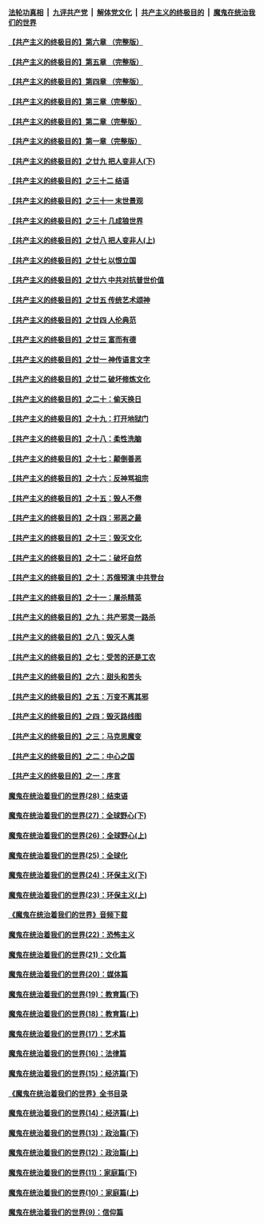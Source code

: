 

####  [法轮功真相](../../../../basic/blob/master/README.md?t=05181231) &nbsp;|&nbsp; [九评共产党](../../../../9ping.md/blob/master/README.md?t=05181231) &nbsp;|&nbsp; [解体党文化](../../../../jtdwh.md/blob/master/README.md?t=05181231)  &nbsp;|&nbsp; [共产主义的终极目的](../../../../gczydzjmd.md/blob/master/README.md?t=05181231) &nbsp;|&nbsp; [魔鬼在统治我们的世界](../../../../mgztzwmdsj.md/blob/master/README.md?t=05181231) 

#### [【共产主义的终极目的】第六章 （完整版）](../pages/nsc422/n11428913.md?t=05181231) 

#### [【共产主义的终极目的】第五章 （完整版）](../pages/nsc422/n11428912.md?t=05181231) 

#### [【共产主义的终极目的】第四章 （完整版）](../pages/nsc422/n11428907.md?t=05181231) 

#### [【共产主义的终极目的】第三章（完整版）](../pages/nsc422/n11428848.md?t=05181231) 

#### [【共产主义的终极目的】第二章（完整版）](../pages/nsc422/n11428831.md?t=05181231) 

#### [【共产主义的终极目的】第一章（完整版）](../pages/nsc422/n11417651.md?t=05181231) 

#### [【共产主义的终极目的】之廿九 把人变非人(下)](../pages/nsc422/n11344140.md?t=05181231) 

#### [【共产主义的终极目的】之三十二 结语](../pages/nsc422/n11360535.md?t=05181231) 

#### [【共产主义的终极目的】之三十一 末世景观](../pages/nsc422/n11351129.md?t=05181231) 

#### [【共产主义的终极目的】之三十 几成狼世界](../pages/nsc422/n11348280.md?t=05181231) 

#### [【共产主义的终极目的】之廿八 把人变非人(上)](../pages/nsc422/n11340492.md?t=05181231) 

#### [【共产主义的终极目的】之廿七 以恨立国](../pages/nsc422/n11336944.md?t=05181231) 

#### [【共产主义的终极目的】之廿六 中共对抗普世价值](../pages/nsc422/n11324785.md?t=05181231) 

#### [【共产主义的终极目的】之廿五 传统艺术颂神](../pages/nsc422/n11296396.md?t=05181231) 

#### [【共产主义的终极目的】之廿四 人伦典范](../pages/nsc422/n11296397.md?t=05181231) 

#### [【共产主义的终极目的】之廿三 富而有德](../pages/nsc422/n11283598.md?t=05181231) 

#### [【共产主义的终极目的】之廿一 神传语言文字](../pages/nsc422/n11263265.md?t=05181231) 

#### [【共产主义的终极目的】之廿二 破坏修炼文化](../pages/nsc422/n11245728.md?t=05181231) 

#### [【共产主义的终极目的】之二十：偷天换日](../pages/nsc422/n11238846.md?t=05181231) 

#### [【共产主义的终极目的】之十九：打开地狱门](../pages/nsc422/n11206376.md?t=05181231) 

#### [【共产主义的终极目的】之十八：柔性洗脑](../pages/nsc422/n11199994.md?t=05181231) 

#### [【共产主义的终极目的】之十七：颠倒善恶](../pages/nsc422/n11179782.md?t=05181231) 

#### [【共产主义的终极目的】之十六：反神骂祖宗](../pages/nsc422/n11166798.md?t=05181231) 

#### [【共产主义的终极目的】之十五：毁人不倦](../pages/nsc422/n11166792.md?t=05181231) 

#### [【共产主义的终极目的】之十四：邪恶之最](../pages/nsc422/n11150249.md?t=05181231) 

#### [【共产主义的终极目的】之十三：毁灭文化](../pages/nsc422/n11135227.md?t=05181231) 

#### [【共产主义的终极目的】之十二：破坏自然](../pages/nsc422/n11135214.md?t=05181231) 

#### [【共产主义的终极目的】之十：苏俄预演 中共登台](../pages/nsc422/n11118424.md?t=05181231) 

#### [【共产主义的终极目的】之十一：屠杀精英](../pages/nsc422/n11118442.md?t=05181231) 

#### [【共产主义的终极目的】之九：共产邪灵一路杀](../pages/nsc422/n11114139.md?t=05181231) 

#### [【共产主义的终极目的】之八：毁灭人类](../pages/nsc422/n11108503.md?t=05181231) 

#### [【共产主义的终极目的】之七：受苦的还是工农](../pages/nsc422/n11101809.md?t=05181231) 

#### [【共产主义的终极目的】之六：甜头和苦头](../pages/nsc422/n11096971.md?t=05181231) 

#### [【共产主义的终极目的】之五：万变不离其邪](../pages/nsc422/n11091285.md?t=05181231) 

#### [【共产主义的终极目的】之四：毁灭路线图](../pages/nsc422/n11086284.md?t=05181231) 

#### [【共产主义的终极目的】之三：马克思魔变](../pages/nsc422/n11061941.md?t=05181231) 

#### [【共产主义的终极目的】之二：中心之国](../pages/nsc422/n11047728.md?t=05181231) 

#### [【共产主义的终极目的】之一：序言](../pages/nsc422/n11086077.md?t=05181231) 

#### [魔鬼在统治着我们的世界(28)：结束语](../pages/nsc422/n10936246.md?t=05181231) 

#### [魔鬼在统治着我们的世界(27)：全球野心(下)](../pages/nsc422/n10928319.md?t=05181231) 

#### [魔鬼在统治着我们的世界(26)：全球野心(上)](../pages/nsc422/n10900318.md?t=05181231) 

#### [魔鬼在统治着我们的世界(25)：全球化](../pages/nsc422/n10788205.md?t=05181231) 

#### [魔鬼在统治着我们的世界(24)：环保主义(下)](../pages/nsc422/n10695307.md?t=05181231) 

#### [魔鬼在统治着我们的世界(23)：环保主义(上)](../pages/nsc422/n10688613.md?t=05181231) 

#### [《魔鬼在统治着我们的世界》音频下载](../pages/nsc422/n10635553.md?t=05181231) 

#### [魔鬼在统治着我们的世界(22)：恐怖主义](../pages/nsc422/n10614727.md?t=05181231) 

#### [魔鬼在统治着我们的世界(21)：文化篇](../pages/nsc422/n10597706.md?t=05181231) 

#### [魔鬼在统治着我们的世界(20)：媒体篇](../pages/nsc422/n10586579.md?t=05181231) 

#### [魔鬼在统治着我们的世界(19)：教育篇(下)](../pages/nsc422/n10564808.md?t=05181231) 

#### [魔鬼在统治着我们的世界(18)：教育篇(上)](../pages/nsc422/n10526970.md?t=05181231) 

#### [魔鬼在统治着我们的世界(17)：艺术篇](../pages/nsc422/n10499093.md?t=05181231) 

#### [魔鬼在统治着我们的世界(16)：法律篇](../pages/nsc422/n10485969.md?t=05181231) 

#### [魔鬼在统治着我们的世界(15)：经济篇(下)](../pages/nsc422/n10469975.md?t=05181231) 

#### [《魔鬼在统治着我们的世界》全书目录](../pages/nsc422/n10464261.md?t=05181231) 

#### [魔鬼在统治着我们的世界(14)：经济篇(上)](../pages/nsc422/n10457370.md?t=05181231) 

#### [魔鬼在统治着我们的世界(13)：政治篇(下)](../pages/nsc422/n10448270.md?t=05181231) 

#### [魔鬼在统治着我们的世界(12)：政治篇(上)](../pages/nsc422/n10444576.md?t=05181231) 

#### [魔鬼在统治着我们的世界(11)：家庭篇(下)](../pages/nsc422/n10440961.md?t=05181231) 

#### [魔鬼在统治着我们的世界(10)：家庭篇(上)](../pages/nsc422/n10435448.md?t=05181231) 

#### [魔鬼在统治着我们的世界(9)：信仰篇](../pages/nsc422/n10432159.md?t=05181231) 


